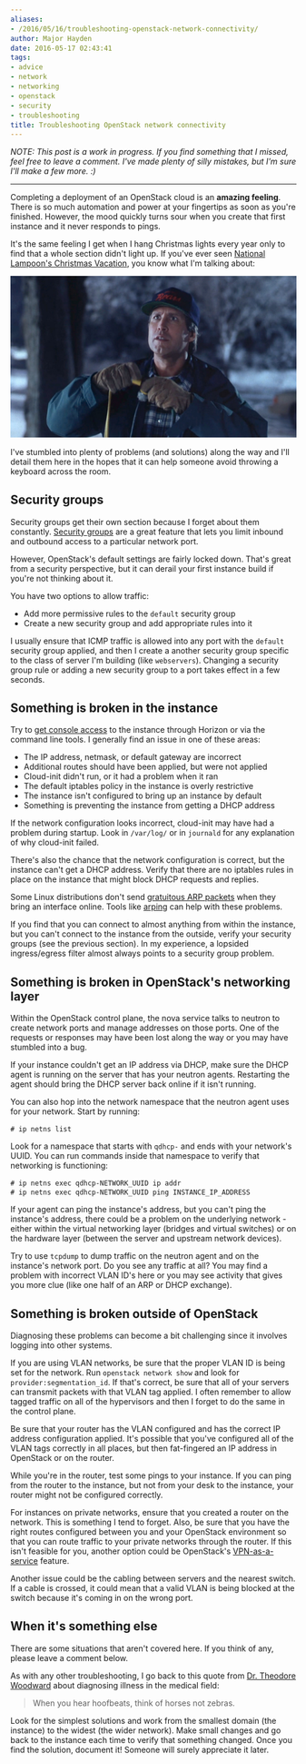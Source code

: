 ```yaml
---
aliases:
- /2016/05/16/troubleshooting-openstack-network-connectivity/
author: Major Hayden
date: 2016-05-17 02:43:41
tags:
- advice
- network
- networking
- openstack
- security
- troubleshooting
title: Troubleshooting OpenStack network connectivity
---
```


_NOTE: This post is a work in progress. If you find something that I missed, feel free to leave a comment. I've made plenty of silly mistakes, but I'm sure I'll make a few more. :)_

* * *

Completing a deployment of an OpenStack cloud is an **amazing feeling**. There is so much automation and power at your fingertips as soon as you're finished. However, the mood quickly turns sour when you create that first instance and it never responds to pings.

It's the same feeling I get when I hang Christmas lights every year only to find that a whole section didn't light up. If you've ever seen [National Lampoon's Christmas Vacation][1], you know what I'm talking about:

![Chevy-Chase-in-National-Lampoons-Christmas-Vacation.jpg](Chevy-Chase-in-National-Lampoons-Christmas-Vacation.jpg)

I've stumbled into plenty of problems (and solutions) along the way and I'll detail them here in the hopes that it can help someone avoid throwing a keyboard across the room.

## Security groups

Security groups get their own section because I forget about them constantly. [Security groups][3] are a great feature that lets you limit inbound and outbound access to a particular network port.

However, OpenStack's default settings are fairly locked down. That's great from a security perspective, but it can derail your first instance build if you're not thinking about it.

You have two options to allow traffic:

  * Add more permissive rules to the `default` security group
  * Create a new security group and add appropriate rules into it

I usually ensure that ICMP traffic is allowed into any port with the `default` security group applied, and then I create a another security group specific to the class of server I'm building (like `webservers`). Changing a security group rule or adding a new security group to a port takes effect in a few seconds.

## Something is broken in the instance

Try to [get console access][4] to the instance through Horizon or via the command line tools. I generally find an issue in one of these areas:

  * The IP address, netmask, or default gateway are incorrect
  * Additional routes should have been applied, but were not applied
  * Cloud-init didn't run, or it had a problem when it ran
  * The default iptables policy in the instance is overly restrictive
  * The instance isn't configured to bring up an instance by default
  * Something is preventing the instance from getting a DHCP address

If the network configuration looks incorrect, cloud-init may have had a problem during startup. Look in `/var/log/` or in `journald` for any explanation of why cloud-init failed.

There's also the chance that the network configuration is correct, but the instance can't get a DHCP address. Verify that there are no iptables rules in place on the instance that might block DHCP requests and replies.

Some Linux distributions don't send [gratuitous ARP packets][5] when they bring an interface online. Tools like [arping][6] can help with these problems.

If you find that you can connect to almost anything from within the instance, but you can't connect to the instance from the outside, verify your security groups (see the previous section). In my experience, a lopsided ingress/egress filter almost always points to a security group problem.

## Something is broken in OpenStack's networking layer

Within the OpenStack control plane, the nova service talks to neutron to create network ports and manage addresses on those ports. One of the requests or responses may have been lost along the way or you may have stumbled into a bug.

If your instance couldn't get an IP address via DHCP, make sure the DHCP agent is running on the server that has your neutron agents. Restarting the agent should bring the DHCP server back online if it isn't running.

You can also hop into the network namespace that the neutron agent uses for your network. Start by running:

```
# ip netns list
```


Look for a namespace that starts with `qdhcp-` and ends with your network's UUID. You can run commands inside that namespace to verify that networking is functioning:

```
# ip netns exec qdhcp-NETWORK_UUID ip addr
# ip netns exec qdhcp-NETWORK_UUID ping INSTANCE_IP_ADDRESS
```


If your agent can ping the instance's address, but you can't ping the instance's address, there could be a problem on the underlying network - either within the virtual networking layer (bridges and virtual switches) or on the hardware layer (between the server and upstream network devices).

Try to use `tcpdump` to dump traffic on the neutron agent and on the instance's network port. Do you see any traffic at all? You may find a problem with incorrect VLAN ID's here or you may see activity that gives you more clue (like one half of an ARP or DHCP exchange).

## Something is broken outside of OpenStack

Diagnosing these problems can become a bit challenging since it involves logging into other systems.

If you are using VLAN networks, be sure that the proper VLAN ID is being set for the network. Run `openstack network show` and look for `provider:segmentation_id`. If that's correct, be sure that all of your servers can transmit packets with that VLAN tag applied. I often remember to allow tagged traffic on all of the hypervisors and then I forget to do the same in the control plane.

Be sure that your router has the VLAN configured and has the correct IP address configuration applied. It's possible that you've configured all of the VLAN tags correctly in all places, but then fat-fingered an IP address in OpenStack or on the router.

While you're in the router, test some pings to your instance. If you can ping from the router to the instance, but not from your desk to the instance, your router might not be configured correctly.

For instances on private networks, ensure that you created a router on the network. This is something I tend to forget. Also, be sure that you have the right routes configured between you and your OpenStack environment so that you can route traffic to your private networks through the router. If this isn't feasible for you, another option could be OpenStack's [VPN-as-a-service][7] feature.

Another issue could be the cabling between servers and the nearest switch. If a cable is crossed, it could mean that a valid VLAN is being blocked at the switch because it's coming in on the wrong port.

## When it's something else

There are some situations that aren't covered here. If you think of any, please leave a comment below.

As with any other troubleshooting, I go back to this quote from [Dr. Theodore Woodward][8] about diagnosing illness in the medical field:

> When you hear hoofbeats, think of horses not zebras.

Look for the simplest solutions and work from the smallest domain (the instance) to the widest (the wider network). Make small changes and go back to the instance each time to verify that something changed. Once you find the solution, document it! Someone will surely appreciate it later.

 [1]: https://en.wikipedia.org/wiki/National_Lampoon%27s_Christmas_Vacation
 [3]: http://docs.openstack.org/openstack-ops/content/security_groups.html
 [4]: http://docs.openstack.org/user-guide/cli_access_instance_through_a_console.html
 [5]: https://en.wikipedia.org/wiki/Address_Resolution_Protocol#ARP_announcements
 [6]: https://en.wikipedia.org/wiki/Arping
 [7]: https://github.com/openstack/neutron-vpnaas
 [8]: https://en.wikipedia.org/wiki/Zebra_(medicine)